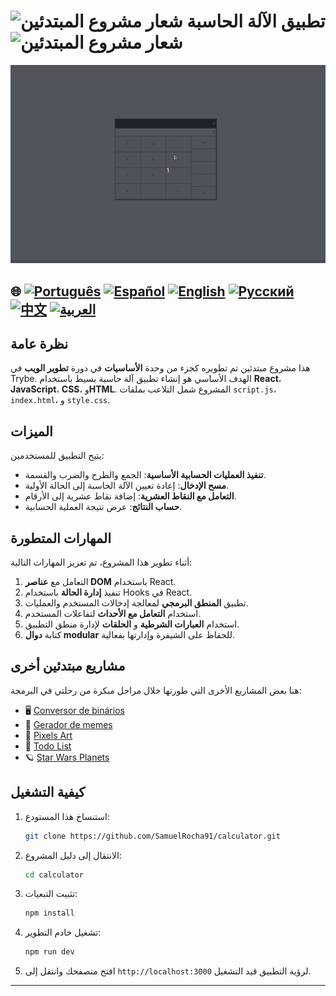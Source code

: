 # ![شعار مشروع المبتدئين](https://img.icons8.com/emoji/48/000000/star-emoji.png) تطبيق الآلة الحاسبة ![شعار مشروع المبتدئين](https://img.icons8.com/emoji/48/000000/star-emoji.png)

![عرض المشروع](./gifs/calculator.gif)

## 🌐 [![Português](https://img.shields.io/badge/Português-green)](https://github.com/SamuelRocha91/calculator/blob/main/README.md) [![Español](https://img.shields.io/badge/Español-yellow)](https://github.com/SamuelRocha91/calculator/blob/main/README_es.md) [![English](https://img.shields.io/badge/English-blue)](https://github.com/SamuelRocha91/calculator/blob/main/README_en.md) [![Русский](https://img.shields.io/badge/Русский-lightgrey)](https://github.com/SamuelRocha91/calculator/blob/main/README_ru.md) [![中文](https://img.shields.io/badge/中文-red)](https://github.com/SamuelRocha91/calculator/blob/main/README_ch.md) [![العربية](https://img.shields.io/badge/العربية-orange)](https://github.com/SamuelRocha91/calculator/blob/main/README_ar.md)


## نظرة عامة

هذا مشروع مبتدئين تم تطويره كجزء من وحدة **الأساسيات** في دورة **تطوير الويب** في Trybe. الهدف الأساسي هو إنشاء تطبيق آلة حاسبة بسيط باستخدام **React**، **JavaScript**، **CSS**، و**HTML**. المشروع شمل التلاعب بملفات `script.js`، `index.html`، و `style.css`.

## الميزات

يتيح التطبيق للمستخدمين:

- **تنفيذ العمليات الحسابية الأساسية**: الجمع والطرح والضرب والقسمة.
- **مسح الإدخال**: إعادة تعيين الآلة الحاسبة إلى الحالة الأولية.
- **التعامل مع النقاط العشرية**: إضافة نقاط عشرية إلى الأرقام.
- **حساب النتائج**: عرض نتيجة العملية الحسابية.

## المهارات المتطورة

أثناء تطوير هذا المشروع، تم تعزيز المهارات التالية:

1. التعامل مع **عناصر DOM** باستخدام React.
2. تنفيذ **إدارة الحالة** باستخدام Hooks في React.
3. تطبيق **المنطق البرمجي** لمعالجة إدخالات المستخدم والعمليات.
4. استخدام **التعامل مع الأحداث** لتفاعلات المستخدم.
5. استخدام **العبارات الشرطية** و **الحلقات** لإدارة منطق التطبيق.
6. كتابة **دوال modular** للحفاظ على الشيفرة وإدارتها بفعالية.

## مشاريع مبتدئين أخرى

هنا بعض المشاريع الأخرى التي طورتها خلال مراحل مبكرة من رحلتي في البرمجة:

- 🖥️ [Conversor de binários](https://github.com/SamuelRocha91/Bin2Dec/blob/main/README_ar.md)
- 🦖 [Gerador de memes](https://github.com/SamuelRocha91/memeGenerator/blob/main/README_ar.md)
- 🎨 [Pixels Art](https://github.com/SamuelRocha91/PixelsArt/blob/main/README_ar.md)
- 📝 [Todo List](https://github.com/SamuelRocha91/TodoList/blob/main/README_ar.md)
- 🪐 [Star Wars Planets](https://github.com/SamuelRocha91/javascriptStarWarsPlanets/blob/main/README_ar.md)

## كيفية التشغيل

1. استنساخ هذا المستودع:
   ```bash
   git clone https://github.com/SamuelRocha91/calculator.git
   ```
2. الانتقال إلى دليل المشروع:
   ```bash
   cd calculator
   ```
3. تثبيت التبعيات:
   ```bash
   npm install
   ```
4. تشغيل خادم التطوير:
   ```bash
   npm run dev
   ```
5. افتح متصفحك وانتقل إلى `http://localhost:3000` لرؤية التطبيق قيد التشغيل.

---